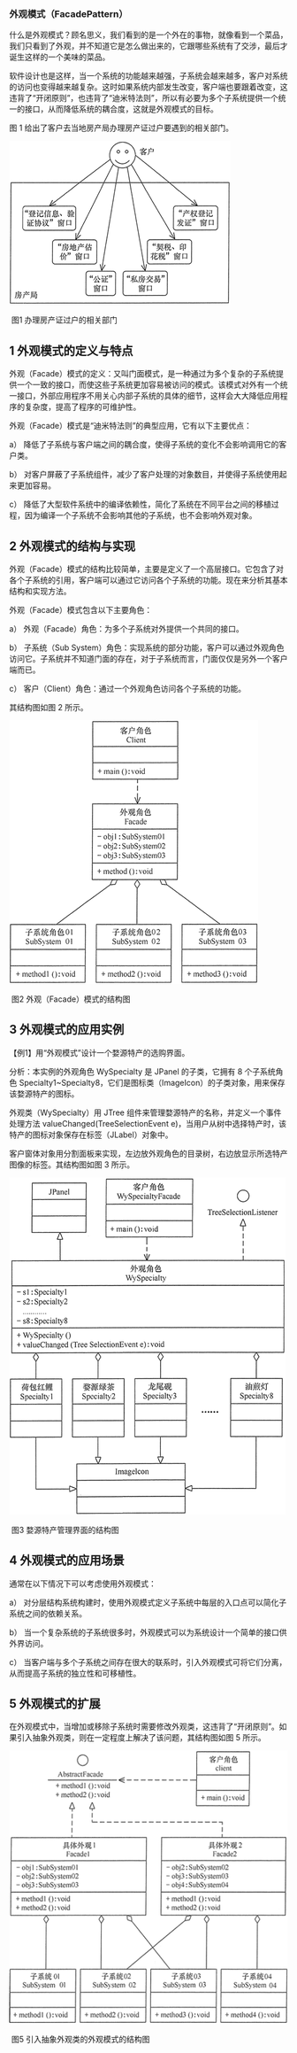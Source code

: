 ### 外观模式（FacadePattern）

什么是外观模式？顾名思义，我们看到的是一个外在的事物，就像看到一个菜品，我们只看到了外观，并不知道它是怎么做出来的，它跟哪些系统有了交涉，最后才诞生这样的一个美味的菜品。

软件设计也是这样，当一个系统的功能越来越强，子系统会越来越多，客户对系统的访问也变得越来越复杂。这时如果系统内部发生改变，客户端也要跟着改变，这违背了“开闭原则”，也违背了“迪米特法则”，所以有必要为多个子系统提供一个统一的接口，从而降低系统的耦合度，这就是外观模式的目标。

图 1 给出了客户去当地房产局办理房产证过户要遇到的相关部门。

![办理房产证过户的相关部门](./images/clip_image001.gif)

​								图1 办理房产证过户的相关部门



## 1 外观模式的定义与特点

外观（Facade）模式的定义：又叫门面模式，是一种通过为多个复杂的子系统提供一个一致的接口，而使这些子系统更加容易被访问的模式。该模式对外有一个统一接口，外部应用程序不用关心内部子系统的具体的细节，这样会大大降低应用程序的复杂度，提高了程序的可维护性。

 

外观（Facade）模式是“迪米特法则”的典型应用，它有以下主要优点：

a） 降低了子系统与客户端之间的耦合度，使得子系统的变化不会影响调用它的客户类。

b） 对客户屏蔽了子系统组件，减少了客户处理的对象数目，并使得子系统使用起来更加容易。

c） 降低了大型软件系统中的编译依赖性，简化了系统在不同平台之间的移植过程，因为编译一个子系统不会影响其他的子系统，也不会影响外观对象。

 

## 2 外观模式的结构与实现

外观（Facade）模式的结构比较简单，主要是定义了一个高层接口。它包含了对各个子系统的引用，客户端可以通过它访问各个子系统的功能。现在来分析其基本结构和实现方法。

外观（Facade）模式包含以下主要角色：

a） 外观（Facade）角色：为多个子系统对外提供一个共同的接口。

b） 子系统（Sub System）角色：实现系统的部分功能，客户可以通过外观角色访问它。子系统并不知道门面的存在，对于子系统而言，门面仅仅是另外一个客户端而已。

c） 客户（Client）角色：通过一个外观角色访问各个子系统的功能。


 其结构图如图 2 所示。

 

![外观模式的结构图](./images/clip_image002.gif)

​								 图2 外观（Facade）模式的结构图

 



## 3 外观模式的应用实例

【例1】用“外观模式”设计一个婺源特产的选购界面。

分析：本实例的外观角色 WySpecialty 是 JPanel 的子类，它拥有 8 个子系统角色 Specialty1~Specialty8，它们是图标类（ImageIcon）的子类对象，用来保存该婺源特产的图标。

外观类（WySpecialty）用 JTree 组件来管理婺源特产的名称，并定义一个事件处理方法 valueChanged(TreeSelectionEvent e)，当用户从树中选择特产时，该特产的图标对象保存在标签（JLabel）对象中。

客户窗体对象用分割面板来实现，左边放外观角色的目录树，右边放显示所选特产图像的标签。其结构图如图 3 所示。

 

![婺源特产管理界面的结构图](./images/clip_image003.gif)

​								图3 婺源特产管理界面的结构图

 

## 4 外观模式的应用场景

通常在以下情况下可以考虑使用外观模式：

a） 对分层结构系统构建时，使用外观模式定义子系统中每层的入口点可以简化子系统之间的依赖关系。

b） 当一个复杂系统的子系统很多时，外观模式可以为系统设计一个简单的接口供外界访问。

c） 当客户端与多个子系统之间存在很大的联系时，引入外观模式可将它们分离，从而提高子系统的独立性和可移植性。

## 5 外观模式的扩展

在外观模式中，当增加或移除子系统时需要修改外观类，这违背了“开闭原则”。如果引入抽象外观类，则在一定程度上解决了该问题，其结构图如图 5 所示。

![引入抽象外观类的外观模式的结构图](./images/clip_image004.gif)

​							 图5 引入抽象外观类的外观模式的结构图